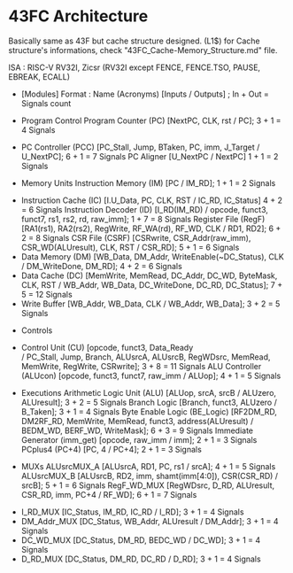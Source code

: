 # 43FC Architecture
Basically same as 43F but cache structure designed. (L1$)
for Cache structure's informations, check "43FC_Cache-Memory_Structure.md" file.

ISA : RISC-V RV32I, Zicsr
(RV32I except FENCE, FENCE.TSO, PAUSE, EBREAK, ECALL)

- [Modules]
Format : Name 			(Acronyms)	[Inputs / Outputs] ; 												In + Out = Signals count

- Program Control
Program Counter 		(PC)		[NextPC, CLK, rst / PC];											3 + 1 = 4 Signals
+ PC Controller			(PCC)	 	[PC_Stall, Jump, BTaken, PC, imm, J_Target / U_NextPC];				6 + 1 = 7 Signals
PC Aligner							[U_NextPC / NextPC]													1 + 1 = 2 Signals

- Memory Units
Instruction Memory		(IM)		[PC / IM_RD];														1 + 1 = 2 Signals
+ Instruction Cache		(IC)		[I.U_Data, PC, CLK, RST / IC_RD, IC_Status]							4 + 2 = 6 Signals
Instruction Decoder		(ID)		[I_RD(IM_RD) / opcode, funct3, funct7, rs1, rs2, rd, raw_imm];		1 + 7 = 8 Signals
Register File			(RegF)		[RA1(rs1), RA2(rs2), RegWrite, RF_WA(rd), RF_WD, CLK / RD1, RD2];	6 + 2 = 8 Signals
CSR File				(CSRF)		[CSRwrite, CSR_Addr(raw_imm), CSR_WD(ALUresult), CLK, RST 
									/ CSR_RD];															5 + 1 = 6 Signals
+ Data Memory			(DM)		[WB_Data, DM_Addr, WriteEnable(~DC_Status), CLK 
									/ DM_WriteDone, DM_RD];												4 + 2 = 6 Signals
+ Data Cache			(DC)		[MemWrite, MemRead, DC_Addr, DC_WD, ByteMask, CLK, RST
									/ WB_Addr, WB_Data, DC_WriteDone, DC_RD, DC_Status];				7 + 5 = 12 Signals
+ Write Buffer						[WB_Addr, WB_Data, CLK / WB_Addr, WB_Data];							3 + 2 = 5 Signals

- Controls
+ Control Unit			(CU)		[opcode, funct3, Data_Ready  
									/ PC_Stall, Jump, Branch, ALUsrcA, ALUsrcB,
									RegWDsrc, MemRead, MemWrite, RegWrite, CSRwrite];					3 + 8 = 11 Signals
ALU Controller			(ALUcon)	[opcode, funct3, funct7, raw_imm / ALUop];							4 + 1 = 5 Signals

- Executions
Arithmetic Logic Unit	(ALU)		[ALUop, srcA, srcB / ALUzero, ALUresult];							3 + 2 = 5 Signals
Branch Logic						[Branch, funct3, ALUzero / B_Taken];								3 + 1 = 4 Signals
Byte Enable Logic		(BE_Logic)	[RF2DM_RD, DM2RF_RD, MemWrite, MemRead, funct3, address(ALUresult)
									/ BEDM_WD, BERF_WD, WriteMask];										6 + 3 = 9 Signals
Immediate Generator		(imm_get)	[opcode, raw_imm / imm];											2 + 1 = 3 Signals
PCplus4					(PC+4)		[PC, 4 / PC+4];														2 + 1 = 3 Signals

- MUXs
ALUsrcMUX_A					[ALUsrcA, RD1, PC, rs1 / srcA];											4 + 1 = 5 Signals
ALUsrcMUX_B					[ALUsrcB, RD2, imm, shamt(imm[4:0]), CSR(CSR_RD) / srcB];				5 + 1 = 6 Signals
RegF_WD_MUX					[RegWDsrc, D_RD, ALUresult, CSR_RD, imm, PC+4 / RF_WD];					6 + 1 = 7 Signals

+ I_RD_MUX					[IC_Status, IM_RD, IC_RD / I_RD];										3 + 1 = 4 Signals
+ DM_Addr_MUX				[DC_Status, WB_Addr, ALUresult / DM_Addr];								3 + 1 = 4 Signals
+ DC_WD_MUX					[DC_Status, DM_RD, BEDC_WD / DC_WD];									3 + 1 = 4 Signals
+ D_RD_MUX					[DC_Status, DM_RD, DC_RD / D_RD];										3 + 1 = 4 Signals